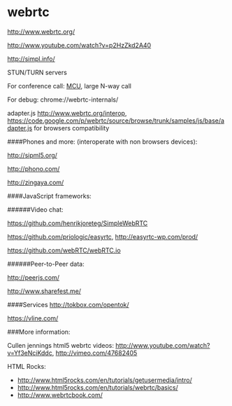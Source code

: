 webrtc
======
http://www.webrtc.org/

http://www.youtube.com/watch?v=p2HzZkd2A40

http://simpl.info/

STUN/TURN servers

For conference call: [MCU](http://en.wikipedia.org/wiki/Multipoint_control_unit), large N-way call

For debug: chrome://webrtc-internals/

adapter.js http://www.webrtc.org/interop, https://code.google.com/p/webrtc/source/browse/trunk/samples/js/base/adapter.js for browsers compatibility

####Phones and more: (interoperate with non browsers devices):

http://sipml5.org/

http://phono.com/

http://zingaya.com/

####JavaScript frameworks:

######Video chat:

https://github.com/henrikjoreteg/SimpleWebRTC

https://github.com/priologic/easyrtc, http://easyrtc-wp.com/prod/

https://github.com/webRTC/webRTC.io

######Peer-to-Peer data:

http://peerjs.com/

http://www.sharefest.me/

####Services
http://tokbox.com/opentok/

https://vline.com/

###More information:

Cullen jennings html5 webrtc videos: http://www.youtube.com/watch?v=Yf3eNciKddc, http://vimeo.com/47682405

HTML Rocks:
* http://www.html5rocks.com/en/tutorials/getusermedia/intro/
* http://www.html5rocks.com/en/tutorials/webrtc/basics/
* http://www.webrtcbook.com/




